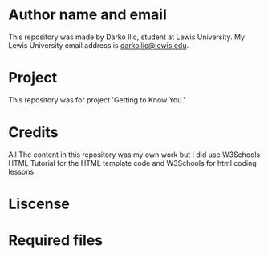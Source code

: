 # Author name and email
This repository was made by Darko Ilic, student at Lewis University. My Lewis University email address is darkoilic@lewis.edu.  
# Project
This repository was for project 'Getting to Know You.'
# Credits
All The content in this repository was my own work but I did use W3Schools HTML Tutorial for the HTML template code and W3Schools for html coding lessons.
# Liscense

# Required files

